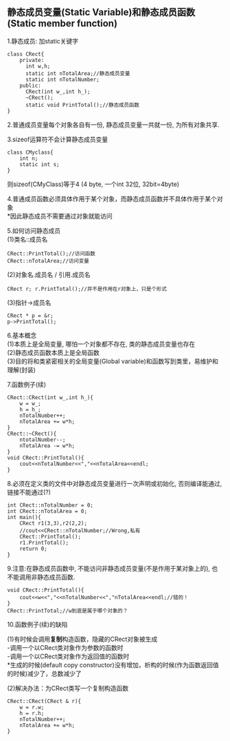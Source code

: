 ## 静态成员变量\(Static Variable\)和静态成员函数\(Static member function\)

1.静态成员: 加static关键字

```
class CRect{  
    private:  
      int w,h;  
      static int nTotalArea;//静态成员变量    
      static int nTotalNumber;  
    public:  
      CRect(int w_,int h_);  
      ~CRect();  
      static void PrintTotal();//静态成员函数    
}  
```

2.普通成员变量每个对象各自有一份, 静态成员变量一共就一份, 为所有对象共享.

3.sizeof运算符不会计算静态成员变量

```
class CMyclass{
    int n;
    static int s;
}
```

则sizeof\(CMyClass\)等于4 \(4 byte, 一个int 32位, 32bit=4byte\)

4.普通成员函数必须具体作用于某个对象，而静态成员函数并不具体作用于某个对象  
\*因此静态成员不需要通过对象就能访问

5.如何访问静态成员  
\(1\)类名::成员名

```
CRect::PrintTotal();//访问函数 
CRect::nTotalArea;//访问变量
```

\(2\)对象名.成员名 / 引用.成员名

```
CRect r; r.PrintTotal();//并不是作用在r对象上，只是个形式
```

\(3\)指针-&gt;成员名

```
CRect * p = &r; 
p->PrintTotal(); 
```

6.基本概念  
\(1\)本质上是全局变量, 哪怕一个对象都不存在, 类的静态成员变量也存在  
\(2\)静态成员函数本质上是全局函数  
\(3\)目的将和类紧密相关的全局变量\(Global variable\)和函数写到类里，易维护和理解\(封装\)

7.函数例子\(续\)

```
CRect::CRect(int w_,int h_){  
    w = w_;  
    h = h_;  
    nTotalNumber++;  
    nTotalArea += w*h;  
}  
CRect::~CRect(){  
    ntotalNumber--;  
    nTotalArea -= w*h;  
}  
void CRect::PrintTotal(){  
    cout<<nTotalNumber<<","<<nTotalArea<<endl;  
}
```

8.必须在定义类的文件中对静态成员变量进行一次声明或初始化, 否则编译能通过, 链接不能通过\(?\)

```
int CRect::nTotalNumber = 0;  
int CRect::nTotalArea = 0;  
int main(){  
    CRect r1(3,3),r2(2,2);  
    //cout<<CRect::nTotalNumber;//Wrong,私有  
    CRect::PrintTotal();  
    r1.PrintTotal();  
    return 0;  
} 
```

9.注意:在静态成员函数中, 不能访问非静态成员变量\(不是作用于某对象上的\), 也不能调用非静态成员函数.

```
void CRect::PrintTotal(){  
    cout<<w<<","<<nTotalNumber<<","nTotalArea<<endl;//错的！  
}  
CRect::PrintTotal;//w到底是属于哪个对象的？  
```

10.函数例子\(续\)的缺陷

\(1\)有时候会调用**复制**构造函数，隐藏的CRect对象被生成  
-调用一个以CRect类对象作为参数的函数时  
-调用一个以CRect类对象作为返回值的函数时  
\*生成的时候\(default copy constructor\)没有增加，析构的时候\(作为函数返回值的时候\)减少了，总数减少了

\(2\)解决办法：为CRect类写一个复制构造函数

```
CRect::CRect(CRect & r){
    w = r.w; 
    h = r.h;  
    nTotalNumber++;  
    nTotalArea += w*h;  
}  
```



